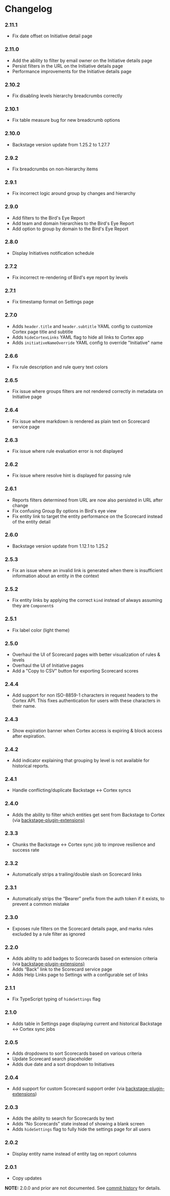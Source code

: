 # Changelog

### 2.11.1

- Fix date offset on Initiative detail page

### 2.11.0

- Add the ability to filter by email owner on the Initiative details page
- Persist filters in the URL on the Initiative details page
- Performance improvements for the Initiative details page

### 2.10.2

- Fix disabling levels hierarchy breadcrumbs correctly

### 2.10.1

- Fix table measure bug for new breadcrumb options

### 2.10.0

- Backstage version update from 1.25.2 to 1.27.7

### 2.9.2

- Fix breadcrumbs on non-hierarchy items

### 2.9.1

- Fix incorrect logic around group by changes and hierarchy

### 2.9.0

- Add filters to the Bird's Eye Report
- Add team and domain hierarchies to the Bird's Eye Report
- Add option to group by domain to the Bird's Eye Report

### 2.8.0

- Display Initiatives notification schedule

### 2.7.2

- Fix incorrect re-rendering of Bird's eye report by levels

### 2.7.1

- Fix timestamp format on Settings page

### 2.7.0

- Adds `header.title` and `header.subtitle` YAML config to customize Cortex page title and subtitle
- Adds `hideCortexLinks` YAML flag to hide all links to Cortex app
- Adds `initiativeNameOverride` YAML config to override "Initiative" name

### 2.6.6

- Fix rule description and rule query text colors

### 2.6.5

- Fix issue where groups filters are not rendered correctly in metadata on Initiative page

### 2.6.4

- Fix issue where markdown is rendered as plain text on Scorecard service page

### 2.6.3

- Fix issue where rule evaluation error is not displayed

### 2.6.2

- Fix issue where resolve hint is displayed for passing rule

### 2.6.1

- Reports filters determined from URL are now also persisted in URL after change
- Fix confusing Group By options in Bird's eye view
- Fix entity link to target the entity performance on the Scorecard instead of the entity detail

### 2.6.0

- Backstage version update from 1.12.1 to 1.25.2

### 2.5.3

- Fix an issue where an invalid link is generated when there is insufficient information about an entity in the context

### 2.5.2

- Fix entity links by applying the correct `kind` instead of always assuming they are `Component`s

### 2.5.1

- Fix label color (light theme)

### 2.5.0

- Overhaul the UI of Scorecard pages with better visualization of rules & levels
- Overhaul the UI of Initiative pages
- Add a "Copy to CSV" button for exporting Scorecard scores

### 2.4.4

- Add support for non ISO-8859-1 characters in request headers to the Cortex API. This fixes authentication for users with these characters in their name.

### 2.4.3

- Show expiration banner when Cortex access is expiring & block access after expiration.

### 2.4.2

- Add indicator explaining that grouping by level is not available for historical reports.

### 2.4.1

- Handle conflicting/duplicate Backstage ↔ Cortex syncs

### 2.4.0

- Adds the ability to filter which entities get sent from Backstage to Cortex (via [backstage-plugin-extensions)](https://github.com/cortexapps/backstage-plugin-extensions)

### 2.3.3

- Chunks the Backstage ↔ Cortex sync job to improve resilience and success rate

### 2.3.2

- Automatically strips a trailing/double slash on Scorecard links

### 2.3.1

- Automatically strips the “Bearer” prefix from the auth token if it exists, to prevent a common mistake

### 2.3.0

- Exposes rule filters on the Scorecard details page, and marks rules excluded by a rule filter as ignored

### 2.2.0

- Adds ability to add badges to Scorecards based on extension criteria (via [backstage-plugin-extensions)](https://github.com/cortexapps/backstage-plugin-extensions)
- Adds “Back” link to the Scorecard service page
- Adds Help Links page to Settings with a configurable set of links

### 2.1.1

- Fix TypeScript typing of `hideSettings` flag

### 2.1.0

- Adds table in Settings page displaying current and historical Backstage ↔ Cortex sync jobs

### 2.0.5

- Adds dropdowns to sort Scorecards based on various criteria
- Update Scorecard search placeholder
- Adds due date and a sort dropdown to Initiatives

### 2.0.4

- Add support for custom Scorecard support order (via [backstage-plugin-extensions](https://github.com/cortexapps/backstage-plugin-extensions))

### 2.0.3

- Adds the ability to search for Scorecards by text
- Adds “No Scorecards” state instead of showing a blank screen
- Adds `hideSettings` flag to fully hide the settings page for all users

### 2.0.2

- Display entity name instead of entity tag on report columns

### 2.0.1

- Copy updates

**NOTE:** 2.0.0 and prior are not documented. See [commit history](https://github.com/cortexapps/backstage-plugin/commits/master) for details.

